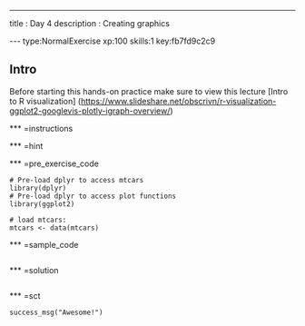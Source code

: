 ---
title       : Day 4
description : Creating graphics

--- type:NormalExercise xp:100 skills:1 key:fb7fd9c2c9
## Intro
Before starting this hands-on practice make sure to view this lecture [Intro to R visualization] (https://www.slideshare.net/obscrivn/r-visualization-ggplot2-googlevis-plotly-igraph-overview/)


*** =instructions


*** =hint


*** =pre_exercise_code
```{r}
# Pre-load dplyr to access mtcars
library(dplyr)
# Pre-load dplyr to access plot functions
library(ggplot2)

# load mtcars:
mtcars <- data(mtcars)
```

*** =sample_code
```{r}

```

*** =solution
```{r}

```

*** =sct
```{r}
success_msg("Awesome!")
```